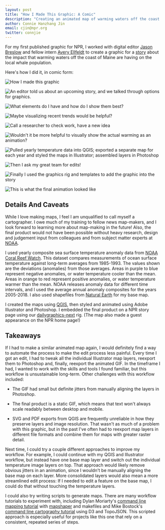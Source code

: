```yaml
---
layout: post
title: "How I Made This Graphic: A Comic"
description: "Creating an animated map of warming waters off the coast of Maine"
author: Connie Hanzhang Jin
email: cjin@npr.org
twitter: connjie
---
```


For my first published graphic for NPR, I worked with digital editor [Jason Breslow](https://www.npr.org/people/619177672/jason-breslow) and fellow intern [Avery Ellfeldt](https://www.npr.org/people/777020223/avery-ellfeldt) to create a graphic for a [story](https://www.npr.org/2019/10/06/766401296/the-gulf-of-maine-is-warming-and-its-whales-are-disappearing) about the impact that warming waters off the coast of Maine are having on the local whale population.

Here's how I did it, in comic form:

![How I made this graphic](/img/posts/2020-01-14-whale-maps-comic/comic-1.gif)

![An editor told us about an upcoming story, and we talked through options for graphics.](/img/posts/2020-01-14-whale-maps-comic/comic-2.jpg)

![What elements do I have and how do I show them best?](/img/posts/2020-01-14-whale-maps-comic/comic-3.jpg)

![Maybe visualizing recent trends would be helpful?](/img/posts/2020-01-14-whale-maps-comic/comic-4.jpg)

![Call a researcher to check work, have a new idea](/img/posts/2020-01-14-whale-maps-comic/comic-5.jpg)

![Wouldn't it be more helpful to visually show the actual warming as an animation?](/img/posts/2020-01-14-whale-maps-comic/comic-6.gif)

![Pulled yearly temperature data into QGIS; exported a separate map for each year and styled the maps in Illustrator; assembled layers in Photoshop](/img/posts/2020-01-14-whale-maps-comic/comic-7.jpg)

![Then I ask my great team for edits!](/img/posts/2020-01-14-whale-maps-comic/comic-8.jpg)

![Finally I used the graphics rig and templates to add the graphic into the story](/img/posts/2020-01-14-whale-maps-comic/comic-9.jpg)

![This is what the final animation looked like](/img/posts/2020-01-14-whale-maps-comic/comic-10.gif)

## Details And Caveats

While I love making maps, I feel I am unqualified to call myself a cartographer. I owe much of my training to fellow news map-makers, and I look forward to learning more about map-making in the future! Also, the final product would not have been possible without heavy research, design and judgement input from colleagues and from subject matter experts at [NOAA](https://www.noaa.gov/).  

I used yearly composite sea surface temperature anomaly data from [NOAA Coral Reef Watch](https://coralreefwatch.noaa.gov/satellite/hdf/index.php). This dataset compares measurements of ocean surface temperature against long-term averages from 1985-1993. The values shown are the deviations (anomalies) from those averages. Areas in purple to blue represent negative anomalies, or water temperature cooler than the mean. Areas in orange to red represent positive anomalies, or water temperature warmer than the mean. NOAA releases anomaly data for different time intervals, and I used the average annual anomaly composites for the years 2005-2018. I also used shapefiles from [Natural Earth](http://naturalearthdata.com/) for my base map.

I created the maps using [QGIS](https://www.qgis.org/en/site/), then styled and animated using Adobe Illustrator and Photoshop. I embedded the final product on a NPR story page using our [dailygraphics-next](https://github.com/nprapps/dailygraphics-next) rig. (The map also made a guest appearance on the NPR home page!)

## Takeaways

If I had to make a similar animated map again, I would definitely find a way to automate the process to make the edit process less painful. Every time I got an edit, I had to tweak all the individual Illustrator map layers, reexport them to Photoshop and, finally, reexport the animated GIF. In the timeframe I had, I wanted to work with the skills and tools I found familiar, but this workflow is unsustainable long-term. Other challenges with this workflow included:

* The GIF had small but definite jitters from manually aligning the layers in Photoshop.

* The final product is a static GIF, which means that text won't always scale readably between desktop and mobile.

* SVG and PDF exports from QGIS are frequently unreliable in how they preserve layers and image resolution. That wasn't as much of a problem with this graphic, but in the past I've often had to reexport map layers in different file formats and combine them for maps with greater raster detail.

Next time, I could try a couple different approaches to improve my workflow. For example, I could continue with my QGIS and Illustrator workflow, but instead have one base map layer and switch out the individual temperature image layers on top. That approach would likely remove obvious jitters in an animation, since I wouldn't be manually aligning the base map on each layer. More consolidated layers would also mean a more streamlined edit process: If I needed to edit a feature on the base map, I could do that without touching the temperature layers.

I could also try writing scripts to generate maps. There are many workflow tutorials to experiment with, including Dylan Moriarty's [command line mapping tutorial](https://moriartynaps.org/command-carto-part-one/) with [mapshaper](https://mapshaper.org/) and makefiles and Mike Bostock's [command line cartography tutorial](https://medium.com/@mbostock/command-line-cartography-part-1-897aa8f8ca2c) using D3 and TopoJSON. This scripted approach is especially useful for projects like this one that rely on a consistent, repeated series of steps.

